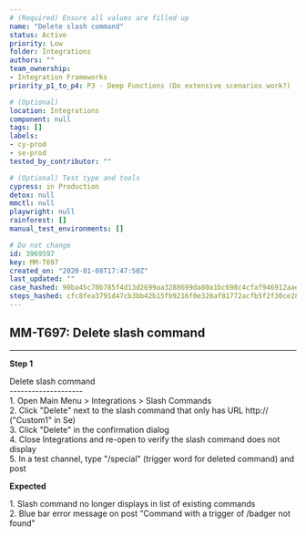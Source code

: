 ```yaml
---
# (Required) Ensure all values are filled up
name: "Delete slash command"
status: Active
priority: Low
folder: Integrations
authors: ""
team_ownership:
- Integration Frameworks
priority_p1_to_p4: P3 - Deep Functions (Do extensive scenarios work?)

# (Optional)
location: Integrations
component: null
tags: []
labels:
- cy-prod
- se-prod
tested_by_contributor: ""

# (Optional) Test type and tools
cypress: in Production
detox: null
mmctl: null
playwright: null
rainforest: []
manual_test_environments: []

# Do not change
id: 3969597
key: MM-T697
created_on: "2020-01-08T17:47:50Z"
last_updated: ""
case_hashed: 90ba45c70b785f4d13d2699aa3288699da80a1bc698c4cfaf946912aae6b36f5325e717fc1342ddc9e18713936dbcfe7
steps_hashed: cfc8fea3791d47cb3bb42b15fb9216f0e328af81772acfb5f2f30ce28c814455167200164f7644a6fd5be9a333418b3b
---
```


<!-- (Auto-generated) Based on frontmatter's "key" and "name" -->

## MM-T697: Delete slash command

---

**Step 1**

Delete slash command\
\--------------------\
1\. Open Main Menu > Integrations > Slash Commands\
2\. Click "Delete" next to the slash command that only has URL http\:// ("Custom1" in Se)\
3\. Click "Delete" in the confirmation dialog\
4\. Close Integrations and re-open to verify the slash command does not display\
5\. In a test channel, type "/special" (trigger word for deleted command) and post

**Expected**

1\. Slash command no longer displays in list of existing commands\
2\. Blue bar error message on post "Command with a trigger of /badger not found"

